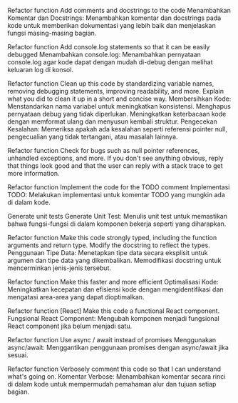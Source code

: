 Refactor function Add comments and docstrings to the code
Menambahkan Komentar dan Docstrings:
Menambahkan komentar dan docstrings pada kode untuk memberikan dokumentasi yang lebih baik dan menjelaskan fungsi masing-masing bagian.

Refactor function Add console.log statements so that it can be easily debugged
Menambahkan console.log:
Menambahkan pernyataan console.log agar kode dapat dengan mudah di-debug dengan melihat keluaran log di konsol.

Refactor function Clean up this code by standardizing variable names, removing debugging statements, improving readability, and more. Explain what you did to clean it up in a short and concise way.
Membersihkan Kode:
Menstandarkan nama variabel untuk meningkatkan konsistensi.
Menghapus pernyataan debug yang tidak diperlukan.
Meningkatkan keterbacaan kode dengan memformat ulang dan menyusun kembali struktur.
Pengecekan Kesalahan:
Memeriksa apakah ada kesalahan seperti referensi pointer null, pengecualian yang tidak tertangani, atau masalah lainnya.

Refactor function Check for bugs such as null pointer references, unhandled exceptions, and more. If you don't see anything obvious, reply that things look good and that the user can reply with a stack trace to get more information.


Refactor function Implement the code for the TODO comment
Implementasi TODO:
Melakukan implementasi untuk komentar TODO yang mungkin ada di dalam kode.

Generate unit tests
Generate Unit Test:
Menulis unit test untuk memastikan bahwa fungsi-fungsi di dalam komponen bekerja seperti yang diharapkan.

Refactor function Make this code strongly typed, including the function arguments and return type. Modify the docstring to reflect the types.
Penggunaan Tipe Data:
Menetapkan tipe data secara eksplisit untuk argumen dan tipe data yang dikembalikan. Memodifikasi docstring untuk mencerminkan jenis-jenis tersebut.

Refactor function Make this faster and more efficient
Optimalisasi Kode:
Meningkatkan kecepatan dan efisiensi kode dengan mengidentifikasi dan mengatasi area-area yang dapat dioptimalkan.

Refactor function [React] Make this code a functional React component.
Fungsional React Component:
Mengubah komponen menjadi fungsional React component jika belum menjadi satu.

Refactor function Use async / await instead of promises
Menggunakan async/await:
Menggantikan penggunaan promises dengan async/await jika sesuai.

Refactor function Verbosely comment this code so that I can understand what's going on.
Komentar Verbose:
Menambahkan komentar secara rinci di dalam kode untuk mempermudah pemahaman alur dan tujuan setiap bagian.
